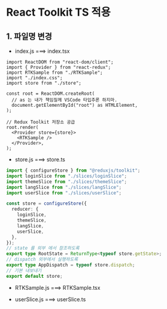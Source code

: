 # React Toolkit TS 적용

## 1. 파일명 변경

- index.js ===> index.tsx

```tsx
import ReactDOM from "react-dom/client";
import { Provider } from "react-redux";
import RTKSample from "./RTKSample";
import "./index.css";
import store from "./store";

const root = ReactDOM.createRoot(
  // as 는 내가 책임질께 VSCode 타입추론 하지마.
  document.getElementById("root") as HTMLElement,
);

// Redux Toolkit 저장소 공급
root.render(
  <Provider store={store}>
    <RTKSample />
  </Provider>,
);
```

- store.js ===> store.ts

```ts
import { configureStore } from "@reduxjs/toolkit";
import loginSlice from "./slices/loginSlice";
import themeSlice from "./slices/themeSlice";
import langSlice from "./slices/langSlice";
import userSlice from "./slices/userSlice";

const store = configureStore({
  reducer: {
    loginSlice,
    themeSlice,
    langSlice,
    userSlice,
  },
});
// state 를 외부 에서 참조하도록
export type RootState = ReturnType<typeof store.getState>;
// dispatch 외부에서 실행하도록
export type AppDispatch = typeof store.dispatch;
// 기본 내보내기
export default store;
```
- RTKSample.js ===> RTKSample.tsx


- userSlice.js ===> userSlice.ts
